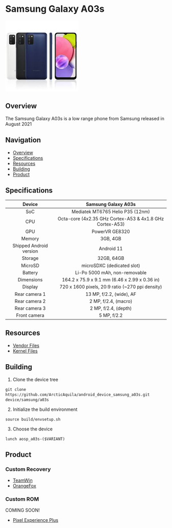 # Samsung Galaxy A03s

![productimage](a03s.jpeg)

## Overview
The Samsung Galaxy A03s is a low range phone from Samsung released in August 2021

## Navigation
- [Overview](#overview)
- [Specifications](#specifications)
- [Resources](#resources)
- [Building](#building)
- [Product](#product)

## Specifications
Device | Samsung Galaxy A03s
:-------------: |:-------------:
SoC | Mediatek MT6765 Helio P35 (12nm)
CPU | Octa-core (4x2.35 GHz Cortex-A53 & 4x1.8 GHz Cortex-A53)
GPU | PowerVR GE8320
Memory | 3GB, 4GB
Shipped Android version | Android 11
Storage | 32GB, 64GB
MicroSD | microSDXC (dedicated slot)
Battery | Li-Po 5000 mAh, non-removable
Dimensions | 164.2 x 75.9 x 9.1 mm (6.46 x 2.99 x 0.36 in)
Display | 720 x 1600 pixels, 20:9 ratio (~270 ppi density)
Rear camera 1 | 13 MP, f/2.2, (wide), AF
Rear camera 2 | 2 MP, f/2.4, (macro)
Rear camera 3 | 2 MP, f/2.4, (depth)
Front camera | 5 MP, f/2.2

## Resources
- [Vendor Files](https://github.com/ArcticAquila/android_vendor_samsung_a03s)
- [Kernel Files](https://github.com/ArcticAquila/android_kernel_samsung_a03s)

## Building
1. Clone the device tree
```
git clone https://github.com/ArcticAquila/android_device_samsung_a03s.git device/samsung/a03s
```
2. Initialize the build environment
```
source build/envsetup.sh
```
3. Choose the device
```
lunch aosp_a03s-($VARIANT)
```

## Product
### Custom Recovery
- [TeamWin](https://github.com/ArcticAquila/Action-TWRP-Builder/releases)
- [OrangeFox](https://github.com/ArcticAquila/Action-OFRP-Builder/releases)

### Custom ROM
COMING SOON!
- [Pixel Experience Plus](http://vtuber.group)
